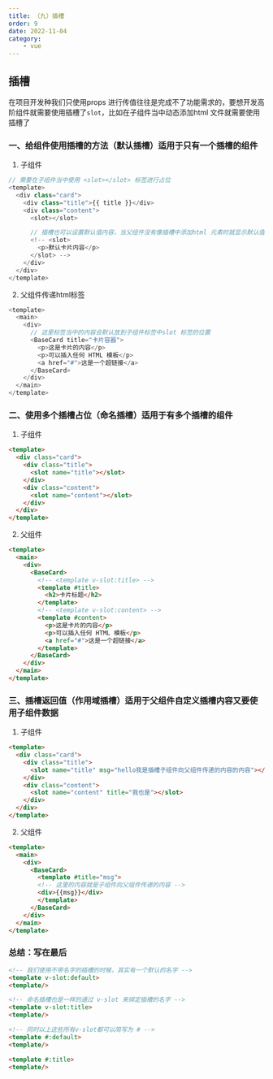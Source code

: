 ```yaml
---
title: （九）插槽
order: 9
date: 2022-11-04
category:
    - vue
---
```


## 插槽
在项目开发种我们只使用props 进行传值往往是完成不了功能需求的，要想开发高阶组件就需要使用插槽了`slot`，比如在子组件当中动态添加html 文件就需要使用插槽了

### 一、给组件使用插槽的方法（默认插槽）适用于只有一个插槽的组件
1. 子组件
```js
// 需要在子组件当中使用 <slot></slot> 标签进行占位
<template>
  <div class="card">
    <div class="title">{{ title }}</div>
    <div class="content">
      <slot></slot>

      // 插槽也可以设置默认值内容，当父组件没有像插槽中添加html 元素时就显示默认值内容
      <!-- <slot>
        <p>默认卡片内容</p>
      </slot> -->
    </div>
  </div>
</template>
```
2. 父组件传递html标签
```js
<template>
  <main>
    <div>
      // 这里标签当中的内容会默认放到子组件标签中slot 标签的位置
      <BaseCard title="卡片容器">
        <p>这是卡片的内容</p>
        <p>可以插入任何 HTML 模板</p>
        <a href="#">这是一个超链接</a>
      </BaseCard>
    </div>
  </main>
</template>
```


### 二、使用多个插槽占位（命名插槽）适用于有多个插槽的组件
1. 子组件
```html
<template>
  <div class="card">
    <div class="title">
      <slot name="title"></slot>
    </div>
    <div class="content">
      <slot name="content"></slot>
    </div>
  </div>
</template>
```
2. 父组件
```html
<template>
  <main>
    <div>
      <BaseCard>
        <!-- <template v-slot:title> -->
        <template #title>
          <h2>卡片标题</h2>
        </template>
        <!-- <template v-slot:content> -->
        <template #content>
          <p>这是卡片的内容</p>
          <p>可以插入任何 HTML 模板</p>
          <a href="#">这是一个超链接</a>
        </template>
      </BaseCard>
    </div>
  </main>
</template>
```

### 三、插槽返回值（作用域插槽）适用于父组件自定义插槽内容又要使用子组件数据
1. 子组件
```html
<template>
  <div class="card">
    <div class="title">
      <slot name="title" msg="hello我是插槽子组件向父组件传递的内容的内容"></slot>
    </div>
    <div class="content">
      <slot name="content" title="我也是"></slot>
    </div>
  </div>
</template>
```
2. 父组件
```html
<template>
  <main>
    <div>
      <BaseCard>
        <template #title="msg">
        <!-- 这里的内容就是子组件向父组件传递的内容 -->
        <div>{{msg}}</div>
        </template>
      </BaseCard>
    </div>
  </main>
</template>
```


### 总结：写在最后
```html
<!-- 我们使用不带名字的插槽的时候，其实有一个默认的名字 -->
<template v-slot:default>
<template/>

<!-- 命名插槽也是一样的通过 v-slot 来绑定插槽的名字 -->
<template v-slot:title>
<template/>

<!-- 同时以上这些所有v-slot都可以简写为 # -->
<template #:default>
<template/>

<template #:title>
<template/>
```